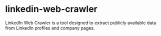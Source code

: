 # linkedin-web-crawler
LinkedIn Web Crawler is a tool designed to extract publicly available data from LinkedIn profiles and company pages.
